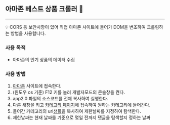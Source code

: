 ## 아마존 베스트 상품 크롤러 🚀
---
💡 CORS 등 보안사항이 있어 직접 아마존 사이트에 들어가 DOM을 변조하여 크롤링하는 방법을 사용합니다.

### 사용 목적 
- 아마존의 인기 상품의 데이터 수집

### 사용 방법
1. [아마존](https://www.amazon.com/) 사이트에 접속한다. 
2. (윈도우 os 기준) F12 키를 눌러 개발자모드의 콘솔창을 켠다.
3. app2.0 파일의 소스코드를 전체 복사하여 실행한다.
4. 다른 새창을 키고 [카테고리 페이지](https://www.amazon.com/-/ko/%EC%B5%9C%EB%8B%A4-%ED%8C%90%EB%A7%A4%EC%9E%90/zgbs/ref=zg_bs_unv_hi_0_3180231_2)에 접속하여 원하는 카테고리에 들어간다.
5. 들어간 카테고리의 url[샘플](https://www.amazon.com/-/ko/%EC%B5%9C%EB%8B%A4-%ED%8C%90%EB%A7%A4%EC%9E%90-Home-Improvement/zgbs/hi/ref=zg_bs_nav_0)을 복사하여 제한날짜를 지정하여 탐색한다.
6. 제한날짜는 현재 날짜를 기준으로 몇일 전까지 댓글을 탐색할지 정하는 날짜
